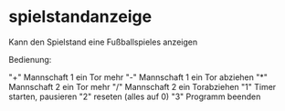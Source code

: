 # spielstandanzeige
Kann den Spielstand eine Fußballspieles anzeigen

Bedienung:

"+" Mannschaft 1 ein Tor mehr
"-" Mannschaft 1 ein Tor abziehen
"*" Mannschaft 2 ein Tor mehr
"/" Mannschaft 2 ein Torabziehen
"1" Timer starten, pausieren
"2" reseten (alles auf 0)
"3" Programm beenden
